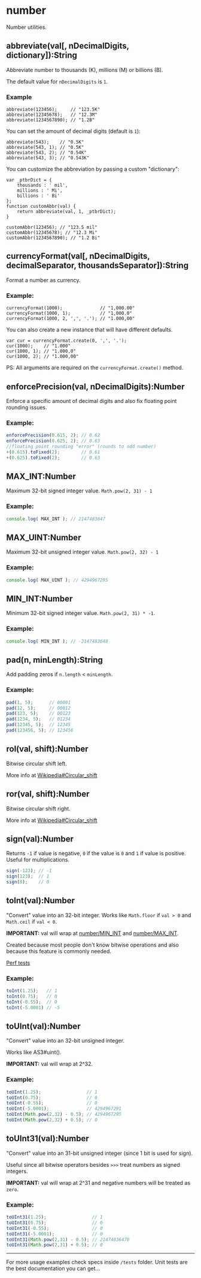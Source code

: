 # number #

Number utilities.


## abbreviate(val[, nDecimalDigits, dictionary]):String

Abbreviate number to thousands (K), millions (M) or billions (B).

The default value for `nDecimalDigits` is `1`.

### Example

    abbreviate(123456);     // "123.5K"
    abbreviate(12345678);   // "12.3M"
    abbreviate(1234567890); // "1.2B"

You can set the amount of decimal digits (default is `1`):

    abbreviate(543);    // "0.5K"
    abbreviate(543, 1); // "0.5K"
    abbreviate(543, 2); // "0.54K"
    abbreviate(543, 3); // "0.543K"

You can customize the abbreviation by passing a custom "dictionary":

    var _ptbrDict = {
        thousands : ' mil',
        millions : ' Mi',
        billions : ' Bi'
    };
    function customAbbr(val) {
        return abbreviate(val, 1, _ptbrDict);
    }

    customAbbr(123456); // "123.5 mil"
    customAbbr(12345678); // "12.3 Mi"
    customAbbr(1234567890); // "1.2 Bi"



## currencyFormat(val[, nDecimalDigits, decimalSeparator, thousandsSeparator]):String

Format a number as currency.

### Example:

    currencyFormat(1000);              // "1,000.00"
    currencyFormat(1000, 1);           // "1,000.0"
    currencyFormat(1000, 2, ',', '.'); // "1.000,00"

You can also create a new instance that will have different defaults.

    var cur = currencyFormat.create(0, ',', '.');
    cur(1000);    // "1.000"
    cur(1000, 1); // "1.000,0"
    cur(1000, 2); // "1.000,00"

PS: All arguments are required on the `currencyFormat.create()` method.


## enforcePrecision(val, nDecimalDigits):Number

Enforce a specific amount of decimal digits and also fix floating point
rounding issues.

### Example:

```js
enforcePrecision(0.615, 2); // 0.62
enforcePrecision(0.625, 2); // 0.63
//floating point rounding "error" (rounds to odd number)
+(0.615).toFixed(2);        // 0.61
+(0.625).toFixed(2);        // 0.63
```



## MAX_INT:Number

Maximum 32-bit signed integer value. `Math.pow(2, 31) - 1`

### Example:

```js
console.log( MAX_INT ); // 2147483647
```


## MAX_UINT:Number

Maximum 32-bit unsigned integer value. `Math.pow(2, 32) - 1`

### Example:

```js
console.log( MAX_UINT ); // 4294967295
```


## MIN_INT:Number

Minimum 32-bit signed integer value. `Math.pow(2, 31) * -1`.

### Example:

```js
console.log( MIN_INT ); // -2147483648
```


## pad(n, minLength):String

Add padding zeros if `n.length` < `minLength`.

### Example:

```js
pad(1, 5);      // 00001
pad(12, 5);     // 00012
pad(123, 5);    // 00123
pad(1234, 5);   // 01234
pad(12345, 5);  // 12345
pad(123456, 5); // 123456
```



## rol(val, shift):Number

Bitwise circular shift left.

More info at [Wikipedia#Circular_shift](http://en.wikipedia.org/wiki/Circular_shift)



## ror(val, shift):Number

Bitwise circular shift right.

More info at [Wikipedia#Circular_shift](http://en.wikipedia.org/wiki/Circular_shift)



## sign(val):Number

Returns `-1` if value is negative, `0` if the value is `0` and `1` if value is positive. Useful for
multiplications.

```js
sign(-123); // -1
sign(123);  // 1
sign(0);    // 0
```



## toInt(val):Number

"Convert" value into an 32-bit integer.  Works like `Math.floor` if `val > 0` and
`Math.ceil` if `val < 0`.

**IMPORTANT:** val will wrap at [number/MIN_INT](#MIN_INT) and
[number/MAX_INT](#MAX_INT).

Created because most people don't know bitwise operations and also because this
feature is commonly needed.

[Perf tests](http://jsperf.com/vs-vs-parseint-bitwise-operators/7)

### Example:

```js
toInt(1.25);   // 1
toInt(0.75);   // 0
toInt(-0.55);  // 0
toInt(-5.0001) // -5
```



## toUInt(val):Number

"Convert" value into an 32-bit unsigned integer.

Works like AS3#uint().

**IMPORTANT:** val will wrap at 2^32.

### Example:

```js
toUInt(1.25);                 // 1
toUInt(0.75);                 // 0
toUInt(-0.55);                // 0
toUInt(-5.0001);              // 4294967291
toUInt(Math.pow(2,32) - 0.5); // 4294967295
toUInt(Math.pow(2,32) + 0.5); // 0
```


## toUInt31(val):Number

"Convert" value into an 31-bit unsigned integer (since 1 bit is used for sign).

Useful since all bitwise operators besides `>>>` treat numbers as signed
integers.

**IMPORTANT:** val will wrap at 2^31 and negative numbers will be treated as
`zero`.

### Example:

```js
toUInt31(1.25);                 // 1
toUInt31(0.75);                 // 0
toUInt31(-0.55);                // 0
toUInt31(-5.0001);              // 0
toUInt31(Math.pow(2,31) - 0.5); // 21474836470
toUInt31(Math.pow(2,31) + 0.5); // 0
```


-------------------------------------------------------------------------------

For more usage examples check specs inside `/tests` folder. Unit tests are the
best documentation you can get...

